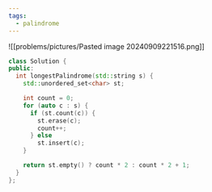 ```yaml
---
tags:
  - palindrome
---
```

![[problems/pictures/Pasted image 20240909221516.png]]

```c++
class Solution {
public:
  int longestPalindrome(std::string s) {
    std::unordered_set<char> st;

    int count = 0;
    for (auto c : s) {
      if (st.count(c)) {
        st.erase(c);
        count++;
      } else
        st.insert(c);
    }

    return st.empty() ? count * 2 : count * 2 + 1;
  }
};
```